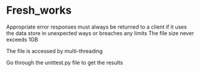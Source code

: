 # Fresh_works
 Appropriate error responses must always be returned to a client if it uses the data store in 
unexpected ways or breaches any limits
 The file size never exceeds 1GB

 The file is accessed by multi-threading


Go through the unittest.py file  to get the results
